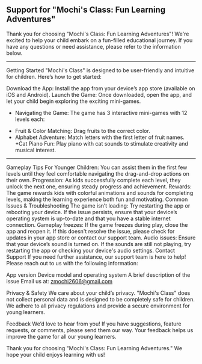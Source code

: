 Support for "Mochi's Class: Fun Learning Adventures"
----------------------------------------

Thank you for choosing "Mochi's Class: Fun Learning Adventures"! We're excited to help your child embark on a fun-filled educational journey. 
If you have any questions or need assistance, please refer to the information below.

-----------------------------------
Getting Started
"Mochi's Class" is designed to be user-friendly and intuitive for children. Here’s how to get started:

Download the App: Install the app from your device’s app store (available on iOS and Android).
Launch the Game: Once downloaded, open the app, and let your child begin exploring the exciting mini-games.
- Navigating the Game: The game has 3 interactive mini-games with 12 levels each:
+ Fruit & Color Matching: Drag fruits to the correct color.
+ Alphabet Adventure: Match letters with the first letter of fruit names.
+Cat Piano Fun: Play piano with cat sounds to stimulate creativity and musical interest.

-----------------------
Gameplay Tips
For Younger Children: You can assist them in the first few levels until they feel comfortable navigating the drag-and-drop actions on their own.
Progression: As kids successfully complete each level, they unlock the next one, ensuring steady progress and achievement.
Rewards: The game rewards kids with colorful animations and sounds for completing levels, making the learning experience both fun and motivating.
Common Issues & Troubleshooting
The game isn’t loading: Try restarting the app or rebooting your device. If the issue persists, ensure that your device’s operating system is up-to-date and that you have a stable internet connection.
Gameplay freezes: If the game freezes during play, close the app and reopen it. If this doesn't resolve the issue, please check for updates in your app store or contact our support team.
Audio issues: Ensure that your device’s sound is turned on. If the sounds are still not playing, try restarting the app or checking your device's audio settings.
Contact Support
If you need further assistance, our support team is here to help! Please reach out to us with the following information:

App version
Device model and operating system
A brief description of the issue
Email us at: zmochi2606@gmail.com


Privacy & Safety
We care about your child’s privacy. "Mochi's Class" does not collect personal data and is designed to be completely safe for children. We adhere to all privacy regulations and provide a secure environment for young learners.

Feedback
We’d love to hear from you! If you have suggestions, feature requests, or comments, please send them our way. Your feedback helps us improve the game for all our young learners.

Thank you for choosing "Mochi's Class: Fun Learning Adventures." We hope your child enjoys learning with us!

